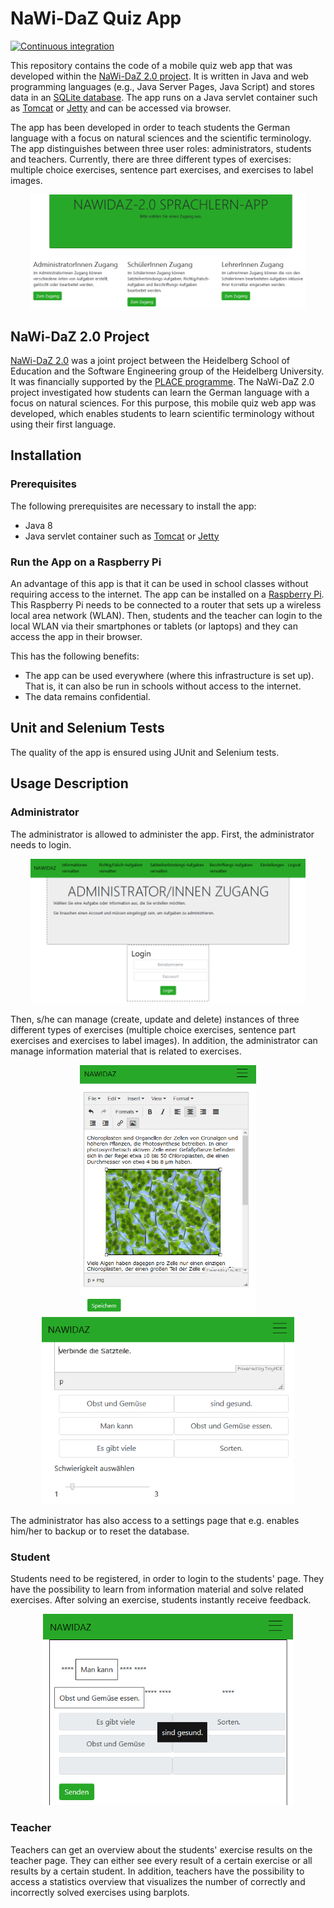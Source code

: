 # NaWi-DaZ Quiz App

[![Continuous integration](https://github.com/kleebaum/quizapp/actions/workflows/maven.yml/badge.svg)](https://github.com/kleebaum/quizapp/actions/workflows/maven.yml)

This repository contains the code of a mobile quiz web app that was developed within the [NaWi-DaZ 2.0 project](http://se.ifi.uni-heidelberg.de/research/projects/nawi_daz_20.html).
It is written in Java and web programming languages (e.g., Java Server Pages, Java Script) and stores data in an [SQLite database](https://www.sqlite.org).
The app runs on a Java servlet container such as [Tomcat](https://tomcat.apache.org/) or [Jetty](https://www.eclipse.org/jetty/) and can be accessed via browser.

The app has been developed in order to teach students the German language with a focus on natural sciences and the scientific terminology. 
The app distinguishes between three user roles: administrators, students and teachers.
Currently, there are three different types of exercises: multiple choice exercises, sentence part exercises, and exercises to label images.

<p align="center"> 
<img src="screenshots/WelcomePage.png" alt="Screenshot of the index page" width="440"/>
</p>

## NaWi-DaZ 2.0 Project

[NaWi-DaZ 2.0](http://se.ifi.uni-heidelberg.de/research/projects/nawi_daz_20.html) was a joint project between the Heidelberg School of Education and the Software Engineering group of the Heidelberg University. 
It was financially supported by the [PLACE programme](https://hse-heidelberg.de/forschung/place-aktuell/).
The NaWi-DaZ 2.0 project investigated how students can learn the German language with a focus on natural sciences.
For this purpose, this mobile quiz web app was developed, which enables students to learn scientific terminology without using their first language.

## Installation

### Prerequisites
The following prerequisites are necessary to install the app:

- Java 8
- Java servlet container such as [Tomcat](https://tomcat.apache.org/) or [Jetty](https://www.eclipse.org/jetty/)

### Run the App on a Raspberry Pi
An advantage of this app is that it can be used in school classes without requiring access to the internet.
The app can be installed on a [Raspberry Pi](https://www.raspberrypi.org/). This Raspberry Pi needs to be connected to a router that sets up a wireless local area network (WLAN).
Then, students and the teacher can login to the local WLAN via their smartphones or tablets (or laptops) and they can access the app in their browser.

This has the following benefits:
- The app can be used everywhere (where this infrastructure is set up). That is, it can also be run in schools without access to the internet.
- The data remains confidential.

## Unit and Selenium Tests
The quality of the app is ensured using JUnit and Selenium tests.

## Usage Description

### Administrator
The administrator is allowed to administer the app. 
First, the administrator needs to login.

<p align="center"> 
<img src="screenshots/AdminLogin.png" alt="Screenshot of the login on the admin page" width="440"/>
</p>

Then, s/he can manage (create, update and delete) instances of three different types of exercises (multiple choice exercises, sentence part exercises and exercises to label images).
In addition, the administrator can manage information material that is related to exercises. 

<p align="center"> 
<img src="screenshots/AdminCreateInformation.png" alt="Screenshot of creating information material on the admin page" height="400"/>
<img src="screenshots/AdminCreateExercise.png" alt="Screenshot of creating an exercise on the admin page" height="300"/>
</p>

The administrator has also access to a settings page that e.g. enables him/her to backup or to reset the database.

### Student
Students need to be registered, in order to login to the students' page.
They have the possibility to learn from information material and solve related exercises.
After solving an exercise, students instantly receive feedback.

<p align="center"> 
<img src="screenshots/StudentSolveExercise.png" alt="Screenshot of solving an exercise on the student page" width="400"/>
</p>

### Teacher
Teachers can get an overview about the students' exercise results on the teacher page.
They can either see every result of a certain exercise or all results by a certain student.
In addition, teachers have the possibility to access a statistics overview that visualizes the number of correctly and incorrectly solved exercises using barplots.